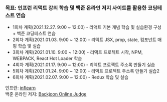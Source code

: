 ### 목표: 인프런 리액트 강의 학습 및 백준 온라인 저지 사이트를 활용한 코딩테스트 연습

- 1회차 계획(2021.12.27. 9:00 ~ 12:00) -  리액트 기본 개념 학습 및 실습환경 구성 + 백준 코딩테스트 연습
- 2회차 계획(2021.01.03. 9:00 ~ 12:00) -  리액트 JSX, prop, state, 컴포넌트 매핑 학습 및 실습 
- 3회차 계획(2021.01.10. 9:00 ~ 12:00) -  리액트 프로젝트 시작, NPM, WEBPACK, React Hot Loader 학습
- 4회차 계획(2021.01.17. 9:00 ~ 12:00) -  리액트 프로젝트 주소록 만들기 실습
- 5회차 계획(2021.01.24. 9:00 ~ 12:00) -  리액트 프로젝트 주소록 만들기 실습2
- 6회차 계획(2021.02.07. 9:00 ~ 12:00) -  Redux 학습 및 실습

인프런: [inflearn](https://www.inflearn.com/course/react-%EA%B0%95%EC%A2%8C-velopert)   
백준 온라인 저지: [Backjoon Online Judge](https://www.acmicpc.net/)
